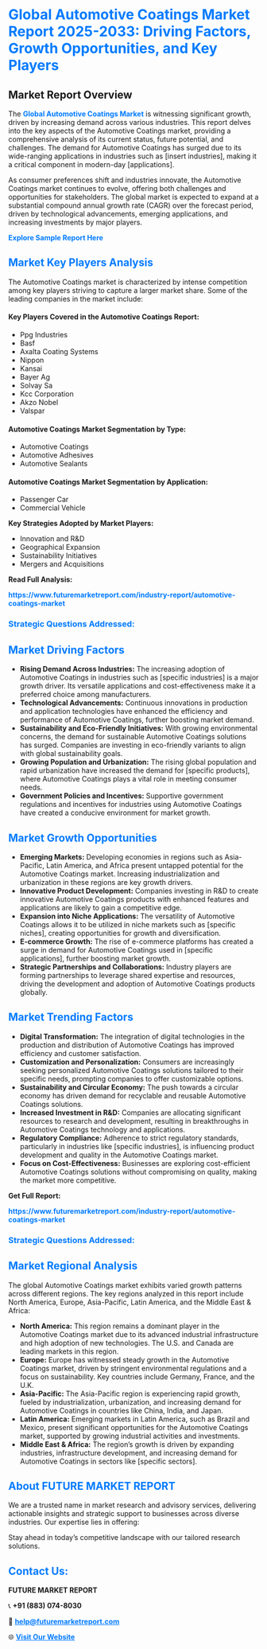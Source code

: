 <h1 style="color: #007BFF;">Global Automotive Coatings Market Report 2025-2033: Driving Factors, Growth Opportunities, and Key Players</h1>

<section id="overview">
<h2>Market Report Overview</h2>
<p>The <a href="https://www.futuremarketreport.com/industry-report/automotive-coatings-market" style="color: #007BFF; text-decoration: none;"><strong>Global Automotive Coatings Market</strong></a> is witnessing significant growth, driven by increasing demand across various industries. This report delves into the key aspects of the Automotive Coatings market, providing a comprehensive analysis of its current status, future potential, and challenges. The demand for Automotive Coatings has surged due to its wide-ranging applications in industries such as [insert industries], making it a critical component in modern-day [applications].</p>
<p>As consumer preferences shift and industries innovate, the Automotive Coatings market continues to evolve, offering both challenges and opportunities for stakeholders. The global market is expected to expand at a substantial compound annual growth rate (CAGR) over the forecast period, driven by technological advancements, emerging applications, and increasing investments by major players.</p>
</section>

<section id="overview">
<p><a href="https://www.futuremarketreport.com/request-sample/reportId=29622" style="color: #007BFF; text-decoration: none;"><strong>Explore Sample Report Here</strong></a></p>
</section>

<section id="key-players">
<h2 style="color: #007BFF;">Market Key Players Analysis</h2>
<p>The Automotive Coatings market is characterized by intense competition among key players striving to capture a larger market share. Some of the leading companies in the market include:</p>
<h4>Key Players Covered in the Automotive Coatings Report:</h4>
<ul><li>Ppg Industries</li><li>Basf</li><li>Axalta Coating Systems</li><li>Nippon</li><li>Kansai</li><li>Bayer Ag</li><li>Solvay Sa</li><li>Kcc Corporation</li><li>Akzo Nobel</li><li>Valspar</li></ul>
<h4>Automotive Coatings Market Segmentation by Type:</h4>
<ul><li>Automotive Coatings</li><li>Automotive Adhesives</li><li>Automotive Sealants</li></ul>

<h4>Automotive Coatings Market Segmentation by Application:</h4>
<ul><li>Passenger Car</li><li>Commercial Vehicle</li></ul>
<p><strong>Key Strategies Adopted by Market Players:</strong></p>
<ul>
<li>Innovation and R&D</li>
<li>Geographical Expansion</li>
<li>Sustainability Initiatives</li>
<li>Mergers and Acquisitions</li>
</ul>
</section>

<section>
<p><strong>Read Full Analysis: </strong></p><a href="https://www.futuremarketreport.com/industry-report/automotive-coatings-market" style="color: #007BFF; text-decoration: none;"><strong>https://www.futuremarketreport.com/industry-report/automotive-coatings-market</strong></a>
<h3 style="color: #007BFF;">Strategic Questions Addressed:</h3>
</section>

<section id="driving-factors">
<h2 style="color: #007BFF;">Market Driving Factors</h2>
<ul>
<li><strong>Rising Demand Across Industries:</strong> The increasing adoption of Automotive Coatings in industries such as [specific industries] is a major growth driver. Its versatile applications and cost-effectiveness make it a preferred choice among manufacturers.</li>
<li><strong>Technological Advancements:</strong> Continuous innovations in production and application technologies have enhanced the efficiency and performance of Automotive Coatings, further boosting market demand.</li>
<li><strong>Sustainability and Eco-Friendly Initiatives:</strong> With growing environmental concerns, the demand for sustainable Automotive Coatings solutions has surged. Companies are investing in eco-friendly variants to align with global sustainability goals.</li>
<li><strong>Growing Population and Urbanization:</strong> The rising global population and rapid urbanization have increased the demand for [specific products], where Automotive Coatings plays a vital role in meeting consumer needs.</li>
<li><strong>Government Policies and Incentives:</strong> Supportive government regulations and incentives for industries using Automotive Coatings have created a conducive environment for market growth.</li>
</ul>
</section>

<section id="growth-opportunities">
<h2 style="color: #007BFF;">Market Growth Opportunities</h2>
<ul>
<li><strong>Emerging Markets:</strong> Developing economies in regions such as Asia-Pacific, Latin America, and Africa present untapped potential for the Automotive Coatings market. Increasing industrialization and urbanization in these regions are key growth drivers.</li>
<li><strong>Innovative Product Development:</strong> Companies investing in R&D to create innovative Automotive Coatings products with enhanced features and applications are likely to gain a competitive edge.</li>
<li><strong>Expansion into Niche Applications:</strong> The versatility of Automotive Coatings allows it to be utilized in niche markets such as [specific niches], creating opportunities for growth and diversification.</li>
<li><strong>E-commerce Growth:</strong> The rise of e-commerce platforms has created a surge in demand for Automotive Coatings used in [specific applications], further boosting market growth.</li>
<li><strong>Strategic Partnerships and Collaborations:</strong> Industry players are forming partnerships to leverage shared expertise and resources, driving the development and adoption of Automotive Coatings products globally.</li>
</ul>
</section>

<section id="trending-factors">
<h2 style="color: #007BFF;">Market Trending Factors</h2>
<ul>
<li><strong>Digital Transformation:</strong> The integration of digital technologies in the production and distribution of Automotive Coatings has improved efficiency and customer satisfaction.</li>
<li><strong>Customization and Personalization:</strong> Consumers are increasingly seeking personalized Automotive Coatings solutions tailored to their specific needs, prompting companies to offer customizable options.</li>
<li><strong>Sustainability and Circular Economy:</strong> The push towards a circular economy has driven demand for recyclable and reusable Automotive Coatings solutions.</li>
<li><strong>Increased Investment in R&D:</strong> Companies are allocating significant resources to research and development, resulting in breakthroughs in Automotive Coatings technology and applications.</li>
<li><strong>Regulatory Compliance:</strong> Adherence to strict regulatory standards, particularly in industries like [specific industries], is influencing product development and quality in the Automotive Coatings market.</li>
<li><strong>Focus on Cost-Effectiveness:</strong> Businesses are exploring cost-efficient Automotive Coatings solutions without compromising on quality, making the market more competitive.</li>
</ul>
</section>

<section>
<p><strong>Get Full Report: </strong></p><a href="https://www.futuremarketreport.com/industry-report/automotive-coatings-market" style="color: #007BFF; text-decoration: none;"><strong>https://www.futuremarketreport.com/industry-report/automotive-coatings-market</strong></a>
<h3 style="color: #007BFF;">Strategic Questions Addressed:</h3>
</section>


<section id="regional-analysis">
<h2 style="color: #007BFF;">Market Regional Analysis</h2>
<p>The global Automotive Coatings market exhibits varied growth patterns across different regions. The key regions analyzed in this report include North America, Europe, Asia-Pacific, Latin America, and the Middle East & Africa:</p>
<ul>
<li><strong>North America:</strong> This region remains a dominant player in the Automotive Coatings market due to its advanced industrial infrastructure and high adoption of new technologies. The U.S. and Canada are leading markets in this region.</li>
<li><strong>Europe:</strong> Europe has witnessed steady growth in the Automotive Coatings market, driven by stringent environmental regulations and a focus on sustainability. Key countries include Germany, France, and the U.K.</li>
<li><strong>Asia-Pacific:</strong> The Asia-Pacific region is experiencing rapid growth, fueled by industrialization, urbanization, and increasing demand for Automotive Coatings in countries like China, India, and Japan.</li>
<li><strong>Latin America:</strong> Emerging markets in Latin America, such as Brazil and Mexico, present significant opportunities for the Automotive Coatings market, supported by growing industrial activities and investments.</li>
<li><strong>Middle East & Africa:</strong> The region’s growth is driven by expanding industries, infrastructure development, and increasing demand for Automotive Coatings in sectors like [specific sectors].</li>
</ul>
</section>

<footer>
<h2 style="color: #007BFF;">About FUTURE MARKET REPORT</h2>
<p>We are a trusted name in market research and advisory services, delivering actionable insights and strategic support to businesses across diverse industries. Our expertise lies in offering:</p>

<p>Stay ahead in today’s competitive landscape with our tailored research solutions.</p>

<h2 style="color: #007BFF;">Contact Us:</h2>
<p><strong>FUTURE MARKET REPORT</strong></p>
<p>📞 <strong>+91 (883) 074-8030</strong></p>
<p>📧 <strong><a href="mailto:help@futuremarketreport.com" style="color: #007BFF;">help@futuremarketreport.com</a></strong></p>
<p>🌐 <strong><a href="https://www.futuremarketreport.com/" style="color: #007BFF;">Visit Our Website</a></strong></p>
</footer>
